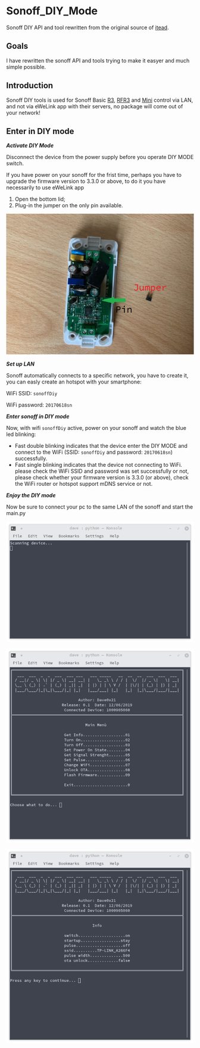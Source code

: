 # Sonoff_DIY_Mode
Sonoff DIY API and tool rewritten from the original source of [itead](https://github.com/itead/Sonoff_Devices_DIY_Tools).

## Goals
I have rewritten the sonoff API and tools trying to make it easyer and much simple possible.

## Introduction
Sonoff DIY tools is used for Sonoff Basic [R3](https://www.itead.cc/sonoff-basicr3-wifi-diy-smart-switch.html), [RFR3](https://www.itead.cc/sonoff-rfr3.html) and [Mini](https://www.itead.cc/sonoff-mini.html) control via LAN, and not via eWeLink app with their servers, no package will come out of your network!

## Enter in DIY mode

***Activate DIY Mode***

Disconnect the device from the power supply before you operate DIY MODE switch.

If you have power on your sonoff for the frist time, perhaps you have to upgrade the firmware version to 3.3.0 or above, to do it you have necessarily to use eWeLink app

1. Open the bottom lid;
2. Plug-in the jumper on the only pin available.

![DIY Mode Activation](https://github.com/Dave0x21/Sonoff_DIY_Mode/blob/master/pictures/photo_2019-12-07_10-41-13.jpg)

***Set up LAN***

Sonoff automatically connects to a specific network, you have to create it, you can easly create an hotspot with your smartphone:

WiFi SSID: `sonoffDiy`

WiFi password: `20170618sn`

***Enter sonoff in DIY mode***

Now, with wifi `sonoffDiy` active, power on your sonoff and watch the blue led blinking:

- Fast double blinking indicates that the device enter the DIY MODE and connect to the WiFi  (SSID: `sonoffDiy` and password: `20170618sn`)  successfully.
- Fast single blinking indicates that the device not connecting to WiFi. please check the WiFi SSID and password was set successfully or not, please check whether your firmware version is 3.3.0 (or above), check the WiFi router or hotspot support mDNS service or not.

***Enjoy the DIY mode***

Now be sure to connect your pc to the same LAN of the sonoff and start the main.py

![Screen1](https://github.com/Dave0x21/Sonoff_DIY_Mode/blob/master/pictures/screenshot1.png)

![Screen2](https://github.com/Dave0x21/Sonoff_DIY_Mode/blob/master/pictures/screenshot2.png)

![Screen3](https://github.com/Dave0x21/Sonoff_DIY_Mode/blob/master/pictures/screenshot3.png)

